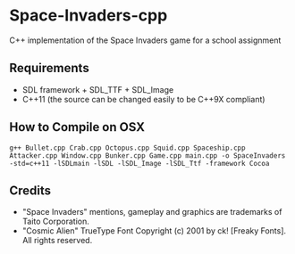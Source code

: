 Space-Invaders-cpp
==================

C++ implementation of the Space Invaders game for a school assignment

Requirements
-------------
- SDL framework + SDL_TTF + SDL_Image
- C++11 (the source can be changed easily to be C++9X compliant)

How to Compile on OSX
-------------
```
g++ Bullet.cpp Crab.cpp Octopus.cpp Squid.cpp Spaceship.cpp Attacker.cpp Window.cpp Bunker.cpp Game.cpp main.cpp -o SpaceInvaders -std=c++11 -lSDLmain -lSDL -lSDL_Image -lSDL_Ttf -framework Cocoa
```

Credits
-------------
- "Space Invaders" mentions, gameplay and graphics are trademarks of Taito Corporation.
- "Cosmic Alien" TrueType Font Copyright (c) 2001 by ck! [Freaky Fonts]. All rights reserved.